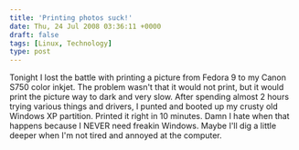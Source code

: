 ```yaml
---
title: 'Printing photos suck!'
date: Thu, 24 Jul 2008 03:36:11 +0000
draft: false
tags: [Linux, Technology]
type: post
---
```


Tonight I lost the battle with printing a picture from Fedora 9 to my Canon S750 color inkjet. The problem wasn't that it would not print, but it would print the picture way to dark and very slow. After spending almost 2 hours trying various things and drivers, I punted and booted up my crusty old Windows XP partition. Printed it right in 10 minutes. Damn I hate when that happens because I NEVER need freakin Windows. Maybe I'll dig a little deeper when I'm not tired and annoyed at the computer.